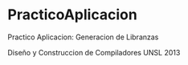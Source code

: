 PracticoAplicacion
==================

Practico Aplicacion: Generacion de Libranzas

Diseño y Construccion de Compiladores
UNSL
2013
